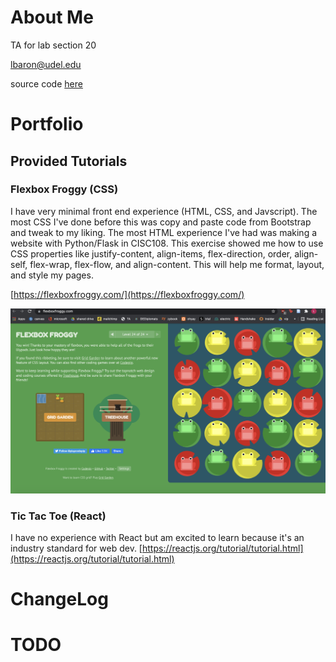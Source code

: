 # About Me
TA for lab section 20

lbaron@udel.edu

source code [here](https://github.com/laurenbaron/laurenbaron.github.io)

# Portfolio
## Provided Tutorials
### Flexbox Froggy (CSS)
I have very minimal front end experience (HTML, CSS, and Javscript). The most CSS I've done before this was copy and paste code from Bootstrap and tweak to my liking. The most HTML experience I've had was making a website with Python/Flask in CISC108. This exercise showed me how to use CSS properties like justify-content, align-items, flex-direction, order, align-self, flex-wrap, flex-flow, and align-content. This will help me format, layout, and style my pages. 

[https://flexboxfroggy.com/](https://flexboxfroggy.com/)

![Flexbox completion image](images/flexbox.png)

### Tic Tac Toe (React)
I have no experience with React but am excited to learn because it's an industry standard for web dev. 
[https://reactjs.org/tutorial/tutorial.html](https://reactjs.org/tutorial/tutorial.html)


# ChangeLog

# TODO
